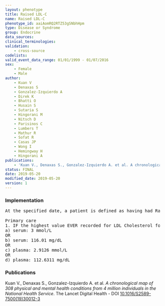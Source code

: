 ```yaml
---
layout: phenotype
title: Raised LDL-C
name: Raised LDL-C
phenotype_id: aaiAomRQ2RTZ53gSNbhHpm 
type: Disease or Syndrome
group: Endocrine
data_sources: 
clinical_terminologies: 
validation: 
    - cross-source
codelists: 
valid_event_data_range: 01/01/1999 - 01/07/2016
sex: 
    - Female
    - Male
author: 
    - Kuan V
    - Denaxas S
    - Gonzalez-Izquierdo A
    - Direk K
    - Bhatti O
    - Husain S
    - Sutaria S
    - Hingorani M
    - Nitsch D
    - Parisinos C
    - Lumbers T
    - Mathur R
    - Sofat R
    - Casas JP
    - Wong I
    - Hemingway H
    - Hingorani A
publications: 
    - 'Kuan V., Denaxas S., Gonzalez-Izquierdo A. et al. A chronological map of 308 physical and mental health conditions from 4 million individuals in the National Health Service. The Lancet Digital Health - DOI: 10.1016/S2589-7500(19)30012-3' 
status: FINAL
date: 2019-05-20
modified_date: 2019-05-20
version: 1
---
```

### Implementation 
<pre>At the specified date, a patient is defined as having had Raised LDL Cholesterol IF they meet the criteria for any of the following on or before the specified date. 

Primary care
1. IF the highest value EVER recorded for LDL Cholesterol for a patient on or before the specified date is greater than:
a) serum: 3 mmol/L
OR
b) serum: 116.01 mg/dL
OR
c) plasma: 2.9126 mmol/L
OR
d) plasma: 112.6311 mg/dL</pre> 
 
### Publications 
Kuan V., Denaxas S., Gonzalez-Izquierdo A. et al. _A chronological map of 308 physical and mental health conditions from 4 million individuals in the National Health Service_. The Lancet Digital Health - DOI <a href='https://www.thelancet.com/journals/landig/article/PIIS2589-7500(19)30012-3/fulltext'>10.1016/S2589-7500(19)30012-3</a>